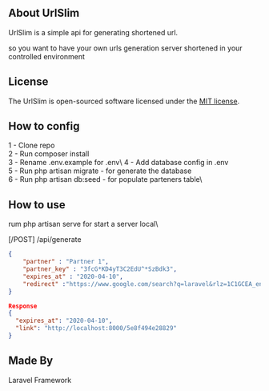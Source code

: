
## About UrlSlim

UrlSlim is a simple api for generating shortened url.

so you want to have your own urls generation server shortened in your controlled environment

## License

The UrlSlim is open-sourced software licensed under the [MIT license](https://opensource.org/licenses/MIT).

## How to config

1 - Clone repo\
2 - Run composer install\
3 - Rename .env.example for .env\ 
4 - Add database config in .env\
5 - Run php artisan migrate - for generate the database\
6 - Run php artisan db:seed - for populate parteners table\

## How to use

rum php artisan serve for start a server local\

[/POST] /api/generate
```json
{
	"partner" : "Partner 1",
	"partner_key" : "3fcG*KD4yT3C2EdU^*SzBdk3",
	"expires_at" : "2020-04-10",
	"redirect" :"https://www.google.com/search?q=laravel&rlz=1C1GCEA_enBR821BR821&oq=laravel&aqs=chrome.0.69i59l4j69i60l2.6966j0j8&sourceid=chrome&ie=UTF-8"
}

Response
{
  "expires_at": "2020-04-10",
  "link": "http://localhost:8000/5e8f494e28829"
}

```

## Made By

Laravel Framework
